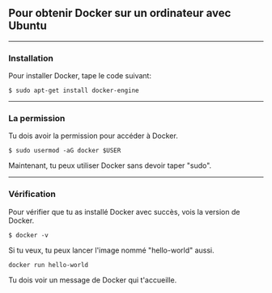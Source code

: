 ## Pour obtenir Docker sur un ordinateur avec Ubuntu
---
### Installation

Pour installer Docker, tape le code suivant:
```
$ sudo apt-get install docker-engine
```

---
### La permission

Tu dois avoir la permission pour accéder à Docker.
```
$ sudo usermod -aG docker $USER
```

Maintenant, tu peux utiliser Docker sans devoir taper "sudo".

---
### Vérification

Pour vérifier que tu as installé Docker avec succès, vois la version de Docker.
```
$ docker -v
```

Si tu veux, tu peux lancer l'image nommé "hello-world" aussi.
```
docker run hello-world
```

Tu dois voir un message de Docker qui t'accueille.
